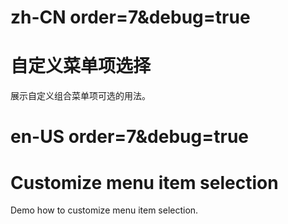 # zh-CN order=7&debug=true

# 自定义菜单项选择

展示自定义组合菜单项可选的用法。

# en-US order=7&debug=true

# Customize menu item selection

Demo how to customize menu item selection.

